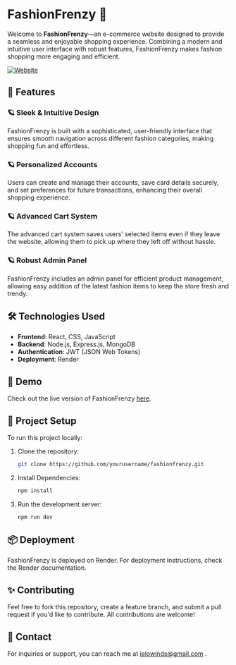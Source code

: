# FashionFrenzy 👾

Welcome to **FashionFrenzy**—an e-commerce website designed to provide a seamless and enjoyable shopping experience. Combining a modern and intuitive user interface with robust features, FashionFrenzy makes fashion shopping more engaging and efficient.

[![Website](https://img.shields.io/badge/FashionFrenzy-Visit%20Website-blue)](https://fashionfrenzy-jxsu.onrender.com)

## 🚀 Features

### 🪐 Sleek & Intuitive Design
FashionFrenzy is built with a sophisticated, user-friendly interface that ensures smooth navigation across different fashion categories, making shopping fun and effortless.

### 🪐 Personalized Accounts
Users can create and manage their accounts, save card details securely, and set preferences for future transactions, enhancing their overall shopping experience.

### 🪐 Advanced Cart System
The advanced cart system saves users' selected items even if they leave the website, allowing them to pick up where they left off without hassle.

### 🪐 Robust Admin Panel
FashionFrenzy includes an admin panel for efficient product management, allowing easy addition of the latest fashion items to keep the store fresh and trendy.

## 🛠️ Technologies Used

- **Frontend**: React, CSS, JavaScript
- **Backend**: Node.js, Express.js, MongoDB
- **Authentication**: JWT (JSON Web Tokens)
- **Deployment**: Render

## 🎨 Demo

Check out the live version of FashionFrenzy [here](https://fashionfrenzy-jxsu.onrender.com).

## 📂 Project Setup

To run this project locally:

1. Clone the repository:
   ```bash
   git clone https://github.com/yourusername/fashionfrenzy.git
2. Install Dependencies:
   ```bash
   npm install
3. Run the development server:
   ```bash
   npm run dev

## 📦 Deployment
FashionFrenzy is deployed on Render. For deployment instructions, check the Render documentation.      

## ✨ Contributing
Feel free to fork this repository, create a feature branch, and submit a pull request if you'd like to contribute. All contributions are welcome!

## 📧 Contact
For inquiries or support, you can reach me at ielowinds@gmail.com .
